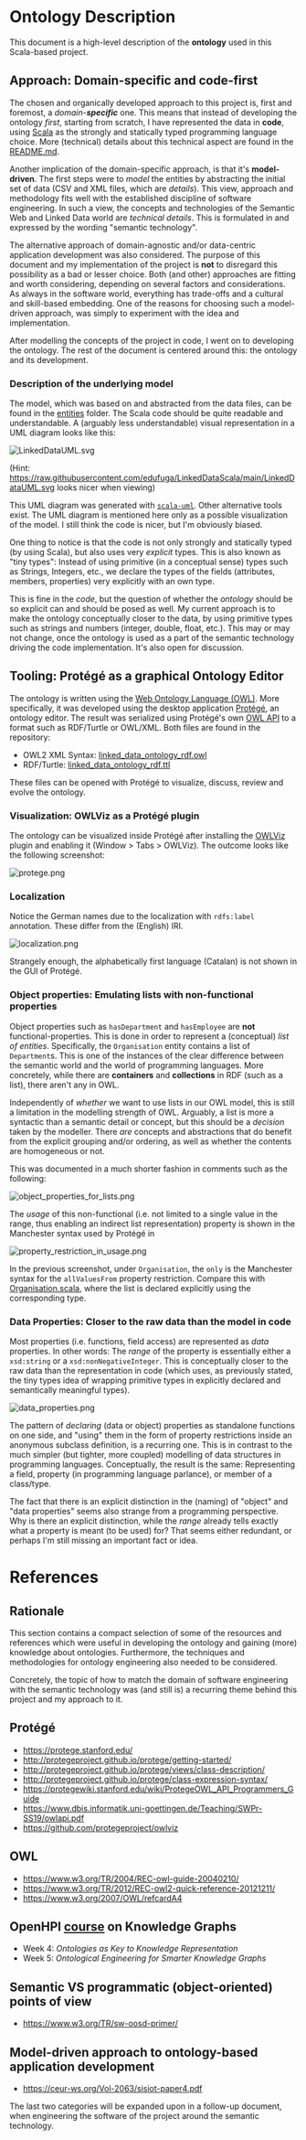 # Ontology Description

This document is a high-level description of the **ontology** used in this Scala-based project.

## Approach: Domain-specific and code-first

The chosen and organically developed approach to this project is, first and foremost, a _domain-**specific**_ one.
This means that instead of developing the ontology _first_, starting from scratch, I have represented the data in
**code**, using [Scala](https://www.scala-lang.org/) as the strongly and statically typed programming language choice.
More (technical) details about this technical aspect are found in the [README.md](README.md).

Another implication of the domain-specific approach, is that it's **model-driven**. The first steps were to _model_ the
entities by abstracting the initial set of data (CSV and XML files, which are _details_). This view, approach and
methodology fits well with the established discipline of software engineering. In such a view, the concepts and
technologies of the Semantic Web and Linked Data world are _technical details_. This is formulated in and expressed by
the wording "semantic technology".

The alternative approach of domain-agnostic and/or data-centric application development was also considered.
The purpose of this document and my implementation of the project is **not** to disregard this possibility as a bad or
lesser choice. Both (and other) approaches are fitting and worth considering, depending on several factors and
considerations. As always in the software world, everything has trade-offs and a cultural and skill-based embedding.
One of the reasons for choosing such a model-driven approach, was simply to experiment with the idea and implementation.

After modelling the concepts of the project in code, I went on to developing the ontology. The rest of the document is
centered around this: the ontology and its development.

### Description of the underlying model

The model, which was based on and abstracted from the data files, can be found in the
[entities](entities%2Fsrc%2Fmain%2Fscala%2Fcom%2Fedufuga%2Fscala%2Fentities) folder. The Scala code should be quite
readable and understandable. A (arguably less understandable) visual representation in a UML diagram looks like this:

![LinkedDataUML.svg](LinkedDataUML.svg)

(Hint: https://raw.githubusercontent.com/edufuga/LinkedDataScala/main/LinkedDataUML.svg looks nicer when viewing)

This UML diagram was generated with [`scala-uml`](https://github.com/tizuck/scala-uml). Other alternative tools exist.
The UML diagram is mentioned here only as a possible visualization of the model. I still think the code is nicer, but
I'm obviously biased.

One thing to notice is that the code is not only strongly and statically typed (by using Scala), but also uses very
_explicit_ types. This is also known as "tiny types": Instead of using primitive (in a conceptual sense) types such as
Strings, Integers, etc., we declare the types of the fields (attributes, members, properties) very explicitly with an
own type.

This is fine in the _code_, but the question of whether the _ontology_ should be so explicit can and should be posed as
well. My current approach is to make the ontology conceptually closer to the data, by using primitive types such as
strings and numbers (integer, double, float, etc.). This may or may not change, once the ontology is used as a part of
the semantic technology driving the code implementation. It's also open for discussion.

## Tooling: Protégé as a graphical Ontology Editor

The ontology is written using the [Web Ontology Language (OWL)](https://en.wikipedia.org/wiki/Web_Ontology_Language).
More specifically, it was developed using the desktop application [Protégé](https://protege.stanford.edu/), an ontology
editor. The result was serialized using Protégé's own [OWL API](https://github.com/owlcs/owlapi) to a format such as
RDF/Turtle or OWL/XML. Both files are found in the repository:

* OWL2 XML Syntax: [linked_data_ontology_rdf.owl](linked_data_ontology_rdf.owl)
* RDF/Turtle: [linked_data_ontology_rdf.ttl](linked_data_ontology_rdf.ttl)

These files can be opened with Protégé to visualize, discuss, review and evolve the ontology.

### Visualization: OWLViz as a Protégé plugin

The ontology can be visualized inside Protégé after installing the [OWLViz](https://github.com/protegeproject/owlviz)
plugin and enabling it (Window > Tabs > OWLViz). The outcome looks like the following screenshot:

![protege.png](protege.png)

### Localization
Notice the German names due to the localization with `rdfs:label` annotation. These differ from the (English) IRI.

![localization.png](localization.png)

Strangely enough, the alphabetically first language (Catalan) is not shown in the GUI of Protégé.

### Object properties: Emulating lists with non-functional properties

Object properties such as `hasDepartment` and `hasEmployee` are **not** functional-properties. This is done in order to
represent a (conceptual) _list of entities_. Specifically, the `Organisation` entity contains a list of `Department`s.
This is one of the instances of the clear difference between the semantic world and the world of programming languages.
More concretely, while there are **containers** and **collections** in RDF (such as a list), there aren't any in OWL.

Independently of _whether_ we want to use lists in our OWL model, this is still a limitation in the modelling strength
of OWL. Arguably, a list is more a syntactic than a semantic detail or concept, but this should be a _decision_ taken by
the modeller. There _are_ concepts and abstractions that do benefit from the explicit grouping and/or ordering, as well
as whether the contents are homogeneous or not.

This was documented in a much shorter fashion in comments such as the following:

![object_properties_for_lists.png](object_properties_for_lists.png)

The _usage_ of this non-functional (i.e. not limited to a single value in the range, thus enabling an indirect list
representation) property is shown in the Manchester syntax used by Protégé in

![property_restriction_in_usage.png](property_restriction_in_usage.png)

In the previous screenshot, under `Organisation`, the `only` is the Manchester syntax for the `allValuesFrom` property
restriction. Compare this with
[Organisation.scala](entities%2Fsrc%2Fmain%2Fscala%2Fcom%2Fedufuga%2Fscala%2Fentities%2FOrganisation.scala), where the
list is declared explicitly using the corresponding type.

### Data Properties: Closer to the raw data than the model in code

Most properties (i.e. functions, field access) are represented as _data_ properties. In other words: The _range_ of the
property is essentially either a `xsd:string` or a `xsd:nonNegativeInteger`. This is conceptually closer to the raw data
than the representation in code (which uses, as previously stated, the tiny types idea of wrapping primitive types in
explicitly declared and semantically meaningful types).

![data_properties.png](data_properties.png)

The pattern of _declaring_ (data or object) properties as standalone functions on one side, and "using" them in the form
of property restrictions inside an anonymous subclass definition, is a recurring one. This is in contrast to the
much simpler (but tighter, more coupled) modelling of data structures in programming languages. Conceptually, the result
is the same: Representing a field, property (in programming language parlance), or member of a class/type.

The fact that there is an explicit distinction in the (naming) of "object" and "data properties" seems also strange from
a programming perspective. Why is there an explicit distinction, while the _range_ already tells exactly what a property
is meant (to be used) for? That seems either redundant, or perhaps I'm still missing an important fact or idea.

# References

## Rationale
This section contains a compact selection of some of the resources and references which were useful in developing the
ontology and gaining (more) knowledge about ontologies. Furthermore, the techniques and methodologies for ontology
engineering also needed to be considered.

Concretely, the topic of how to match the domain of software engineering with the semantic technology was (and still is)
a recurring theme behind this project and my approach to it.

## Protégé

* https://protege.stanford.edu/
* http://protegeproject.github.io/protege/getting-started/
* http://protegeproject.github.io/protege/views/class-description/
* http://protegeproject.github.io/protege/class-expression-syntax/
* https://protegewiki.stanford.edu/wiki/ProtegeOWL_API_Programmers_Guide
* https://www.dbis.informatik.uni-goettingen.de/Teaching/SWPr-SS19/owlapi.pdf
* https://github.com/protegeproject/owlviz

## OWL

* https://www.w3.org/TR/2004/REC-owl-guide-20040210/
* https://www.w3.org/TR/2012/REC-owl2-quick-reference-20121211/
* https://www.w3.org/2007/OWL/refcardA4

## OpenHPI [course](https://open.hpi.de/courses/knowledgegraphs2023) on Knowledge Graphs

* Week 4: _Ontologies as Key to Knowledge Representation_
* Week 5: _Ontological Engineering for Smarter Knowledge Graphs_

## Semantic VS programmatic (object-oriented) points of view

* https://www.w3.org/TR/sw-oosd-primer/

## Model-driven approach to ontology-based application development

* https://ceur-ws.org/Vol-2063/sisiot-paper4.pdf

The last two categories will be expanded upon in a follow-up document, when engineering the software of the project
around the semantic technology.
